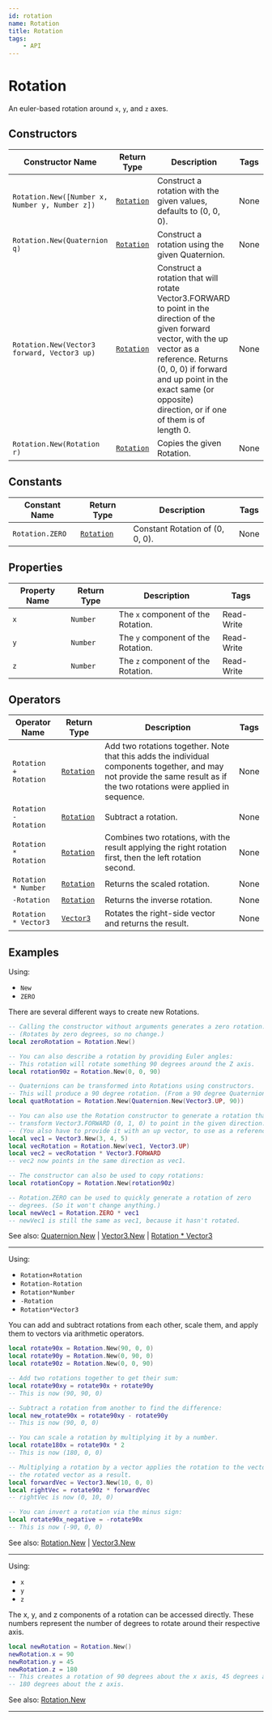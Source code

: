 ```yaml
---
id: rotation
name: Rotation
title: Rotation
tags:
    - API
---
```


# Rotation

An euler-based rotation around `x`, `y`, and `z` axes.

## Constructors

| Constructor Name | Return Type | Description | Tags |
| ----------- | ----------- | ----------- | ---- |
| `Rotation.New([Number x, Number y, Number z])` | [`Rotation`](rotation.md) | Construct a rotation with the given values, defaults to (0, 0, 0). | None |
| `Rotation.New(Quaternion q)` | [`Rotation`](rotation.md) | Construct a rotation using the given Quaternion. | None |
| `Rotation.New(Vector3 forward, Vector3 up)` | [`Rotation`](rotation.md) | Construct a rotation that will rotate Vector3.FORWARD to point in the direction of the given forward vector, with the up vector as a reference. Returns (0, 0, 0) if forward and up point in the exact same (or opposite) direction, or if one of them is of length 0. | None |
| `Rotation.New(Rotation r)` | [`Rotation`](rotation.md) | Copies the given Rotation. | None |

## Constants

| Constant Name | Return Type | Description | Tags |
| ----------- | ----------- | ----------- | ---- |
| `Rotation.ZERO` | [`Rotation`](rotation.md) | Constant Rotation of (0, 0, 0). | None |

## Properties

| Property Name | Return Type | Description | Tags |
| -------- | ----------- | ----------- | ---- |
| `x` | `Number` | The `x` component of the Rotation. | Read-Write |
| `y` | `Number` | The `y` component of the Rotation. | Read-Write |
| `z` | `Number` | The `z` component of the Rotation. | Read-Write |

## Operators

| Operator Name | Return Type | Description | Tags |
| -------- | ----------- | ----------- | ---- |
| `Rotation + Rotation` | [`Rotation`](rotation.md) | Add two rotations together. Note that this adds the individual components together, and may not provide the same result as if the two rotations were applied in sequence. | None |
| `Rotation - Rotation` | [`Rotation`](rotation.md) | Subtract a rotation. | None |
| `Rotation * Rotation` | [`Rotation`](rotation.md) | Combines two rotations, with the result applying the right rotation first, then the left rotation second. | None |
| `Rotation * Number` | [`Rotation`](rotation.md) | Returns the scaled rotation. | None |
| `-Rotation` | [`Rotation`](rotation.md) | Returns the inverse rotation. | None |
| `Rotation * Vector3` | [`Vector3`](vector3.md) | Rotates the right-side vector and returns the result. | None |

## Examples

Using:

- `New`
- `ZERO`

There are several different ways to create new Rotations.

```lua
-- Calling the constructor without arguments generates a zero rotation.
-- (Rotates by zero degrees, so no change.)
local zeroRotation = Rotation.New()

-- You can also describe a rotation by providing Euler angles:
-- This rotation will rotate something 90 degrees around the Z axis.
local rotation90z = Rotation.New(0, 0, 90)

-- Quaternions can be transformed into Rotations using constructors.
-- This will produce a 90 degree rotation. (From a 90 degree Quaternion)
local quatRotation = Rotation.New(Quaternion.New(Vector3.UP, 90))

-- You can also use the Rotation constructor to generate a rotation that would
-- transform Vector3.FORWARD (0, 1, 0) to point in the given direction.
-- (You also have to provide it with an up vector, to use as a reference.)
local vec1 = Vector3.New(3, 4, 5)
local vecRotation = Rotation.New(vec1, Vector3.UP)
local vec2 = vecRotation * Vector3.FORWARD
-- vec2 now points in the same direction as vec1.

-- The constructor can also be used to copy rotations:
local rotationCopy = Rotation.New(rotation90z)

-- Rotation.ZERO can be used to quickly generate a rotation of zero
-- degrees. (So it won't change anything.)
local newVec1 = Rotation.ZERO * vec1
-- newVec1 is still the same as vec1, because it hasn't rotated.
```

See also: [Quaternion.New](quaternion.md) | [Vector3.New](vector3.md) | [Rotation * Vector3](rotation.md)

---

Using:

- `Rotation+Rotation`
- `Rotation-Rotation`
- `Rotation*Number`
- `-Rotation`
- `Rotation*Vector3`

You can add and subtract rotations from each other, scale them, and apply them to vectors via arithmetic operators.

```lua
local rotate90x = Rotation.New(90, 0, 0)
local rotate90y = Rotation.New(0, 90, 0)
local rotate90z = Rotation.New(0, 0, 90)

-- Add two rotations together to get their sum:
local rotate90xy = rotate90x + rotate90y
-- This is now (90, 90, 0)

-- Subtract a rotation from another to find the difference:
local new_rotate90x = rotate90xy - rotate90y
-- This is now (90, 0, 0)

-- You can scale a rotation by multiplying it by a number.
local rotate180x = rotate90x * 2
-- This is now (180, 0, 0)

-- Multiplying a rotation by a vector applies the rotation to the vector and returns
-- the rotated vector as a result.
local forwardVec = Vector3.New(10, 0, 0)
local rightVec = rotate90z * forwardVec
-- rightVec is now (0, 10, 0)

-- You can invert a rotation via the minus sign:
local rotate90x_negative = -rotate90x
-- This is now (-90, 0, 0)
```

See also: [Rotation.New](rotation.md) | [Vector3.New](vector3.md)

---

Using:

- `x`
- `y`
- `z`

The x, y, and z components of a rotation can be accessed directly. These numbers represent the number of degrees to rotate around their respective axis.

```lua
local newRotation = Rotation.New()
newRotation.x = 90
newRotation.y = 45
newRotation.z = 180
-- This creates a rotation of 90 degrees about the x axis, 45 degrees about the y axis, and
-- 180 degrees about the z axis.
```

See also: [Rotation.New](rotation.md)

---
